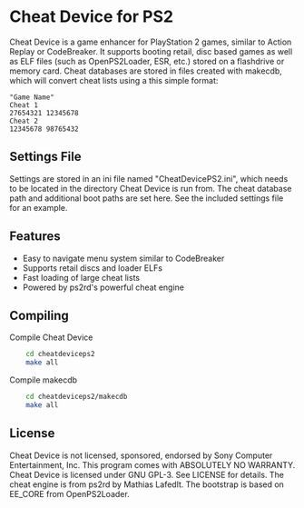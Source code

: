 Cheat Device for PS2
====================
Cheat Device is a game enhancer for PlayStation 2 games, similar to Action 
Replay or CodeBreaker. It supports booting retail, disc based games as well as
ELF files (such as OpenPS2Loader, ESR, etc.) stored on a flashdrive or memory
card. Cheat databases are stored in files created with makecdb, which will
convert cheat lists using a this simple format:

```
"Game Name"
Cheat 1
27654321 12345678
Cheat 2
12345678 98765432
```

## Settings File
Settings are stored in an ini file named "CheatDevicePS2.ini", which needs to
be located in the directory Cheat Device is run from. The cheat database path
and additional boot paths are set here. See the included settings file for an
example.

## Features
* Easy to navigate menu system similar to CodeBreaker
* Supports retail discs and loader ELFs
* Fast loading of large cheat lists
* Powered by ps2rd's powerful cheat engine

## Compiling
Compile Cheat Device
```bash
    cd cheatdeviceps2
	make all
```

Compile makecdb
```bash
	cd cheatdeviceps2/makecdb
	make all
```

## License
Cheat Device is not licensed, sponsored, endorsed by Sony Computer 
Entertainment, Inc. This program comes with ABSOLUTELY NO WARRANTY. Cheat 
Device is licensed under GNU GPL-3. See LICENSE for details. The cheat 
engine is from ps2rd by Mathias Lafedlt. The bootstrap is based on EE_CORE 
from OpenPS2Loader.